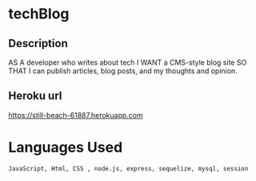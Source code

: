 # techBlog

## Description
AS A developer who writes about tech
I WANT a CMS-style blog site
SO THAT I can publish articles, blog posts, and my thoughts and opinion.

## Heroku url
https://still-beach-61887.herokuapp.com

# Languages Used
    JavaScript, Html, CSS , node.js, express, sequelize, mysql, session
